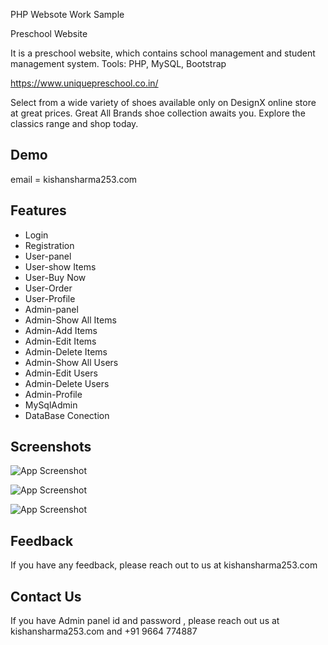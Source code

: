 PHP Websote Work Sample

Preschool Website

It is a preschool website, which contains school management and student management system.
Tools: PHP, MySQL, Bootstrap

https://www.uniquepreschool.co.in/










Select from a wide variety of shoes available only on DesignX online store at great prices. Great All Brands shoe collection awaits you. Explore the classics range and shop today.


## Demo


email = kishansharma253.com




## Features

- Login
- Registration
- User-panel
- User-show Items
- User-Buy Now
- User-Order
- User-Profile
- Admin-panel
- Admin-Show All Items
- Admin-Add Items
- Admin-Edit Items
- Admin-Delete Items
- Admin-Show All Users
- Admin-Edit Users
- Admin-Delete Users
- Admin-Profile
- MySqlAdmin 
- DataBase Conection




## Screenshots

![App Screenshot](https://www.linkpicture.com/q/screencapture-designx-shooes-php-herokuapp-index-php-2022-11-12-11_55_14.png)


![App Screenshot](https://www.linkpicture.com/q/screencapture-designx-shooes-php-herokuapp-admin-php-2022-11-12-11_57_28.png)


![App Screenshot](https://www.linkpicture.com/q/screencapture-designx-shooes-php-herokuapp-order-php-2022-11-12-12_29_13.png)
## Feedback

If you have any feedback, please reach out to us at kishansharma253.com


## Contact Us

If you have Admin panel id and password , please reach out us at 
kishansharma253.com and  +91 9664 774887
